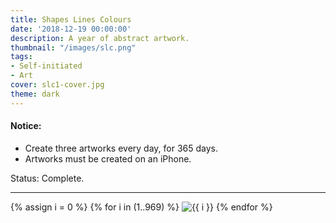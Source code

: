 ```yaml
---
title: Shapes Lines Colours
date: '2018-12-19 00:00:00'
description: A year of abstract artwork.
thumbnail: "/images/slc.png"
tags:
- Self-initiated
- Art
cover: slc1-cover.jpg
theme: dark
---
```


#### Notice:

* Create three artworks every day, for 365 days.
* Artworks must be created on an iPhone.

Status: Complete.

--- 

<div class="grid wide">
	{% assign i = 0 %}
	{% for i in (1..969) %}
	<img src="https://res.cloudinary.com/dp5mvntv7/image/upload/c_scale,w_600/p1/{{ i }}.jpg" alt="{{ i }}" title="{{ i }}" />
	{% endfor %}
</div>